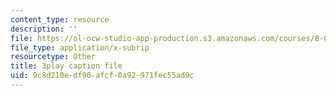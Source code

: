```yaml
---
content_type: resource
description: ''
file: https://ol-ocw-studio-app-production.s3.amazonaws.com/courses/8-06-quantum-physics-iii-spring-2018/9c8d210edf90afcf0a92971fec55ad9c_omqSBV--uQ4.srt
file_type: application/x-subrip
resourcetype: Other
title: 3play caption file
uid: 9c8d210e-df90-afcf-0a92-971fec55ad9c
---
```

